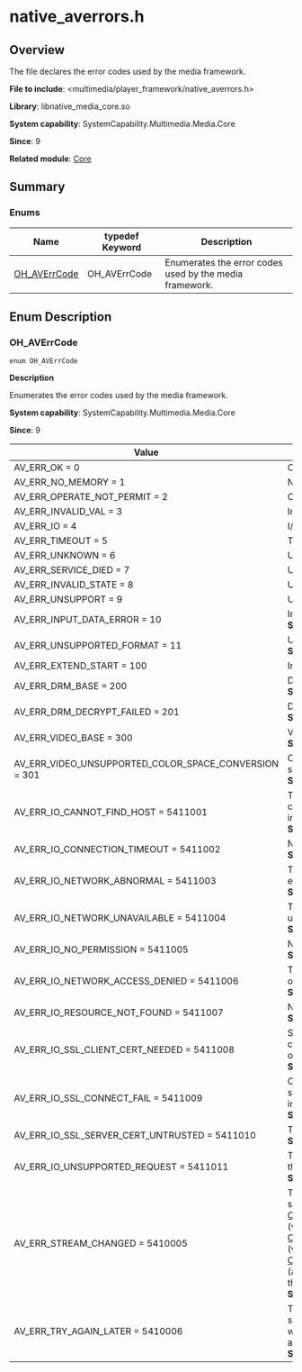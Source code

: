 # native_averrors.h

<!--Kit: AVCodec Kit-->
<!--Subsystem: Multimedia-->
<!--Owner: @xushubo; @chennotfound-->
<!--Designer: @dongyu_dy-->
<!--Tester: @xchaosioda-->
<!--Adviser: @w_Machine_cc-->

## Overview

The file declares the error codes used by the media framework.

**File to include**: <multimedia/player_framework/native_averrors.h>

**Library**: libnative_media_core.so

**System capability**: SystemCapability.Multimedia.Media.Core

**Since**: 9

**Related module**: [Core](capi-core.md)

## Summary

### Enums

| Name| typedef Keyword| Description|
| -- | -- | -- |
| [OH_AVErrCode](#oh_averrcode) | OH_AVErrCode | Enumerates the error codes used by the media framework.|

## Enum Description

### OH_AVErrCode

```
enum OH_AVErrCode
```

**Description**

Enumerates the error codes used by the media framework.

**System capability**: SystemCapability.Multimedia.Media.Core

**Since**: 9

| Value| Description|
| -- | -- |
| AV_ERR_OK = 0 | Operation successful.|
| AV_ERR_NO_MEMORY = 1 | No memory.|
| AV_ERR_OPERATE_NOT_PERMIT = 2 | Operation not allowed.|
| AV_ERR_INVALID_VAL = 3 | Invalid value.|
| AV_ERR_IO = 4 | I/O error.|
| AV_ERR_TIMEOUT = 5 | Timeout.|
| AV_ERR_UNKNOWN = 6 | Unknown error.|
| AV_ERR_SERVICE_DIED = 7 | Unavailable service.|
| AV_ERR_INVALID_STATE = 8 | Unsupported operation in this state.|
| AV_ERR_UNSUPPORT = 9 | Unsupported API.|
| AV_ERR_INPUT_DATA_ERROR = 10 |  Incorrect input data.<br>**Since**: 12|
| AV_ERR_UNSUPPORTED_FORMAT = 11 |  Unsupported format.<br>**Since**: 18|
| AV_ERR_EXTEND_START = 100 | Initial value for extended error codes.|
| AV_ERR_DRM_BASE = 200 |  DRM start error code.<br>**Since**: 12|
| AV_ERR_DRM_DECRYPT_FAILED = 201 |  DRM decryption fails.<br>**Since**: 12|
| AV_ERR_VIDEO_BASE = 300 |  Video start error code.<br>**Since**: 12|
| AV_ERR_VIDEO_UNSUPPORTED_COLOR_SPACE_CONVERSION = 301 |  Color Space Conversion (CSC) is not supported.<br>**Since**: 12|
| AV_ERR_IO_CANNOT_FIND_HOST = 5411001 |  The host is not found. The possible cause is that the server address is incorrect.<br>**Since**: 14|
| AV_ERR_IO_CONNECTION_TIMEOUT = 5411002 |  Network connection times out.<br>**Since**: 14|
| AV_ERR_IO_NETWORK_ABNORMAL = 5411003 |  The connection fails due to a network error.<br>**Since**: 14|
| AV_ERR_IO_NETWORK_UNAVAILABLE = 5411004 |  The connection fails due to network unavailability.<br>**Since**: 14|
| AV_ERR_IO_NO_PERMISSION = 5411005 |  No network access permission.<br>**Since**: 14|
| AV_ERR_IO_NETWORK_ACCESS_DENIED = 5411006 |  The client request parameter is incorrect or exceeds the processing capability.<br>**Since**: 14|
| AV_ERR_IO_RESOURCE_NOT_FOUND = 5411007 |  No network resource is available.<br>**Since**: 14|
| AV_ERR_IO_SSL_CLIENT_CERT_NEEDED = 5411008 |  Server authentication fails because the client certificate is not carried, is invalid, or has expired.<br>**Since**: 14|
| AV_ERR_IO_SSL_CONNECT_FAIL = 5411009 |  Client authentication fails because the server certificate is not carried, is invalid, or has expired.<br>**Since**: 14|
| AV_ERR_IO_SSL_SERVER_CERT_UNTRUSTED = 5411010 |  The SSL server certificate is untrusted.<br>**Since**: 14|
| AV_ERR_IO_UNSUPPORTED_REQUEST = 5411011 |  The network protocol does not support the request.<br>**Since**: 14|
| AV_ERR_STREAM_CHANGED = 5410005 | The stream format changes in synchronous mode. You can call [OH_VideoEncoder_GetOutputDescription](capi-native-avcodec-videoencoder-h.md#oh_videoencoder_getoutputdescription) (video encoding), [OH_VideoDecoder_GetOutputDescription](capi-native-avcodec-videodecoder-h.md#oh_videodecoder_getoutputdescription) (video decoding), or [OH_AudioCodec_GetOutputDescription](capi-native-avcodec-audiocodec-h.md#oh_audiocodec_getoutputdescription) (audio encoding and decoding) to obtain the new stream configuration.<br>**Since**: 20|
| AV_ERR_TRY_AGAIN_LATER = 5410006 |  The temporary buffer query fails in synchronous mode. You are advised to wait for a short period of time and try again.<br>**Since**: 20|
